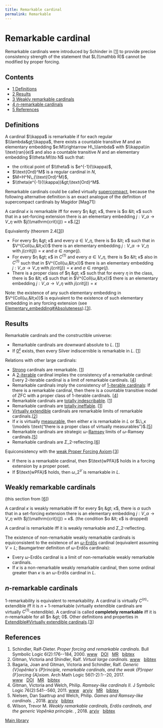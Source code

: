 ```yaml
---
title: Remarkable cardinal
permalink: Remarkable
---
```

# Remarkable cardinal











Remarkable cardinals were introduced by Schinder in
\[[1](#bibkey_Schindler2000:RemarkableCardinal)\] to provide precise
consistency strength of the statement that $L(\\mathbb R)$ cannot be
modified by proper forcing.



## Contents


-   [<span class="tocnumber">1</span> <span
    class="toctext">Definitions</span>](#Definitions)
-   [<span class="tocnumber">2</span> <span
    class="toctext">Results</span>](#Results)
-   [<span class="tocnumber">3</span> <span class="toctext">Weakly
    remarkable cardinals</span>](#Weakly_remarkable_cardinals)
-   [<span class="tocnumber">4</span> <span
    class="toctext">$n$-remarkable
    cardinals</span>](#.24n.24-remarkable_cardinals)
-   [<span class="tocnumber">5</span> <span
    class="toctext">References</span>](#References)


## Definitions

A cardinal $\\kappa$ is remarkable if for each regular
$\\lambda&gt;\\kappa$, there exists a countable transitive $M$ and an
elementary embedding $e:M\\rightarrow H\_\\lambda$ with $\\kappa\\in
\\text{ran}(e)$ and also a countable transitive $N$ and an elementary
embedding $\\theta:M\\to N$ such that:

-   the critical point of $\\theta$ is $e^{-1}(\\kappa)$,
-   $\\text{Ord}^M$ is a regular cardinal in $N$,
-   $M=H^N\_{\\text{Ord}^M}$,
-   $\\theta(e^{-1}(\\kappa))&gt;\\text{Ord}^M$.

Remarkable cardinals could be called virtually
[supercompact](Supercompact "Supercompact"),
because the following alternative definition is an exact analogue of the
definition of supercompact cardinals by Magidor \[Mag71\]:

A cardinal $κ$ is remarkable iff for every $η &gt; κ$, there is $α &lt;
κ$ such that in a set-forcing extension there is an elementary embedding
$j : V\_α → V\_η$ with $j(\\mathrm{crit}(j)) =
κ$.\[[2](#bibkey_GitmanSchindler:VirtualLargeCardinals)\]

Equivalently (theorem
2.4\[[3](#bibkey_BagariaGitmanSchindler2017:VopenkaPrinciple)\])

-   For every $η &gt; κ$ and every $a ∈ V\_η$, there is $α &lt; κ$ such
    that in $V^{Coll(ω,&lt;κ)}$ there is an elementary embedding $j :
    V\_α → V\_η$ with $j(crit(j)) = κ$ and $a ∈ range(j)$.
-   For every $η &gt; κ$ in $C^{(1)}$ and every $a ∈ V\_η$, there is $α
    &lt; κ$ also in $C^{(1)}$ such that in $V^{Coll(ω,&lt;κ)}$ there is
    an elementary embedding $j : V\_α → V\_η$ with $j(crit(j)) = κ$ and
    $a ∈ range(j)$.
-   There is a proper class of $η &gt; κ$ such that for every $η$ in the
    class, there is $α &lt; κ$ such that in $V^{Coll(ω,&lt;κ)}$ there is
    an elementary embedding $j : V\_α → V\_η$ with $j(crit(j)) = κ$

Note: the existence of any such elementary embedding in
$V^{Coll(ω,&lt;κ)}$ is equivalent to the existence of such elementary
embedding in any forcing extension (see
[Elementary\_embedding\#Absoluteness](Elementary_embedding#Absoluteness "Elementary embedding")).\[[3](#bibkey_BagariaGitmanSchindler2017:VopenkaPrinciple)\].

## Results

Remarkable cardinals and the constructible universe:

-   Remarkable cardinals are downward absolute to $L$.
    \[[1](#bibkey_Schindler2000:RemarkableCardinal)\]
-   If
    <a href="Zero_sharp" class="mw-redirect" title="Zero sharp">$0^\sharp$</a>
    exists, then every Silver indiscernible is remarkable in $L$.
    \[[1](#bibkey_Schindler2000:RemarkableCardinal)\]

Relations with other large cardinals:

-   [Strong](Strong "Strong")
    cardinals are remarkable.
    \[[1](#bibkey_Schindler2000:RemarkableCardinal)\]
-   A
    <a href="Iterable" class="mw-redirect" title="Iterable">$2$-iterable</a>
    cardinal implies the consistency of a remarkable cardinal: Every
    $2$-iterable cardinal is a limit of remarkable cardinals.
    \[[4](#bibkey_GitmanWelch2011:RamseyLikeCardinalsII)\]
-   Remarkable cardinals imply the consistency of
    <a href="Iterable" class="mw-redirect" title="Iterable">$1$-iterable cardinals</a>:
    If there is a remarkable cardinal, then there is a countable
    transitive model of ZFC with a proper class of $1$-iterable
    cardinals. \[[4](#bibkey_GitmanWelch2011:RamseyLikeCardinalsII)\]
-   Remarkable cardinals are
    <a href="Totally_indescribable" class="mw-redirect" title="Totally indescribable">totally indescribable</a>.
    \[[1](#bibkey_Schindler2000:RemarkableCardinal)\]
-   Remarkable cardinals are [totally
    ineffable](Ineffable "Ineffable").
    \[[1](#bibkey_Schindler2000:RemarkableCardinal)\]
-   [Virtually
    extendible](Extendible "Extendible")
    cardinals are remarkable limits of remarkable
    cardinals.\[[2](#bibkey_GitmanSchindler:VirtualLargeCardinals)\]
-   If $κ$ is virtually
    [measurable](Measurable "Measurable"),
    then either $κ$ is remarkable in $L$ or $L\_κ \\models \\text{“there
    is a proper class of virtually
    measurables”}$.\[[5](#bibkey_NielsenWelch2018:GamesRamseylike)\]
-   Remarkable cardinals are strategic
    $ω$-[Ramsey](Ramsey "Ramsey")
    limits of $ω$-Ramsey
    cardinals.\[[5](#bibkey_NielsenWelch2018:GamesRamseylike)\]
-   Remarkable cardinals are
    $Σ\_2$-reflecting.\[[6](#bibkey_Wilson2018:WeaklyRemarkableCardinals)\]

Equiconsistency with the [weak Proper Forcing
Axiom](Forcing "Forcing"):\[[3](#bibkey_BagariaGitmanSchindler2017:VopenkaPrinciple)\]

-   If there is a remarkable cardinal, then $\\text{wPFA}$ holds in a
    forcing extension by a proper poset.
-   If $\\text{wPFA}$ holds, then $ω\_2^V$ is remarkable in $L$.

## Weakly remarkable cardinals

(this section from
\[[6](#bibkey_Wilson2018:WeaklyRemarkableCardinals)\])

A cardinal $κ$ is weakly remarkable iff for every $η &gt; κ$, there is
$α$ such that in a set-forcing extension there is an elementary
embedding $j : V\_α → V\_η$ with $j(\\mathrm{crit}(j)) = κ$. (the
condition $α &lt; κ$ is dropped)

A cardinal is remarkable iff it is weakly remarkable and
$Σ\_2$-reflecting.

The existence of non-remarkable weakly remarkable cardinals is
equiconsistent to the existence of an
[$ω$-Erdős](Erdos "Erdos")
cardinal (equivalent assuming $V=L$; Baumgartner definition of $ω$-Erdős
cardinals):

-   Every $ω$-Erdős cardinal is a limit of non-remarkable weakly
    remarkable cardinals.
-   If $κ$ is a non-remarkable weakly remarkable cardinal, then some
    ordinal greater than $κ$ is an $ω$-Erdős cardinal in $L$.

## $n$-remarkable cardinals

$1$-remarkability is equivalent to remarkability. A cardinal is
virtually $C^{(n)}$-extendible iff it is $n + 1$-remarkable (virtually
extendible cardinals are virtually $C^{(1)}$-extendible). A cardinal is
called **completely remarkable** iff it is $n$-remarkable for all $n
&gt; 0$. Other definitions and properties in [Extendible\#Virtually
extendible
cardinals](Extendible#Virtually_extendible_cardinals "Extendible").\[[3](#bibkey_BagariaGitmanSchindler2017:VopenkaPrinciple)\]

## References

1.  <span id="bibkey_Schindler2000:RemarkableCardinal">Schindler,
    Ralf-Dieter. *Proper forcing and remarkable cardinals.* Bull
    Symbolic Logic 6(2):176--184, 2000.
    <a href="http://dx.doi.org/10.2307/421205" class="extiw">www</a>   <a href="http://web.archive.org/web/20191005074941/http://dx.doi.org/10.2307/421205" class="extiw">DOI</a>   <a href="http://web.archive.org/web/20191005074941/http://www.ams.org/mathscinet-getitem?mr=1765054" class="extiw">MR</a>   <a href="javascript:bibpopup(&#39;@article%20%7BSchindler2000:RemarkableCardinal,%20%20%20%20AUTHOR%20=%20%7BSchindler,%20Ralf-Dieter%7D,%3Cbr%3E%20%20%20%20%20TITLE%20=%20%7BProper%20forcing%20and%20remarkable%20cardinals%7D,%3Cbr%3E%20%20%20JOURNAL%20=%20%7BBull.%20Symbolic%20Logic%7D,%3Cbr%3E%20%20FJOURNAL%20=%20%7BThe%20Bulletin%20of%20Symbolic%20Logic%7D,%3Cbr%3E%20%20%20%20VOLUME%20=%20%7B6%7D,%3Cbr%3E%20%20%20%20%20%20YEAR%20=%20%7B2000%7D,%3Cbr%3E%20%20%20%20NUMBER%20=%20%7B2%7D,%3Cbr%3E%20%20%20%20%20PAGES%20=%20%7B176--184%7D,%3Cbr%3E%20%20%20%20%20%20ISSN%20=%20%7B1079-8986%7D,%3Cbr%3E%20%20%20MRCLASS%20=%20%7B03E40%20(03E45%2003E55)%7D,%3Cbr%3E%20%20MRNUMBER%20=%20%7B1765054%20(2001h:03096)%7D,%3Cbr%3EMRREVIEWER%20=%20%7BA.%20Kanamori%7D,%3Cbr%3E%20%20%20%20%20%20%20DOI%20=%20%7B10.2307/421205%7D,%3Cbr%3E%20%20%20%20%20%20%20URL%20=%20%7Bhttp://dx.doi.org/10.2307/421205%7D,%3Cbr%3E%7D&#39;)" class="bibtex">bibtex</a></span>
2.  <span id="bibkey_GitmanSchindler:VirtualLargeCardinals">Gitman,
    Victoria and Shindler, Ralf. *Virtual large cardinals.*
    <a href="https://ivv5hpp.uni-muenster.de/u/rds/virtualLargeCardinalsEdited5.pdf" class="extiw">www</a>   <a href="javascript:bibpopup(&#39;@ARTICLE%7BGitmanSchindler:VirtualLargeCardinals,AUTHOR=%20%7BGitman,%20Victoria%20and%20Shindler,%20Ralf%7D,%3Cbr%3ETITLE=%20%7BVirtual%20large%20cardinals%7D,%3Cbr%3EURL=%20%7Bhttps://ivv5hpp.uni-muenster.de/u/rds/virtualLargeCardinalsEdited5.pdf%7D%7D&#39;)" class="bibtex">bibtex</a></span>
3.  <span
    id="bibkey_BagariaGitmanSchindler2017:VopenkaPrinciple">Bagaria,
    Joan and Gitman, Victoria and Schindler, Ralf. *Generic {V}opěnka's
    {P}rinciple, remarkable cardinals, and the weak {P}roper {F}orcing
    {A}xiom.* Arch Math Logic 56(1-2):1--20, 2017.
    <a href="https://victoriagitman.github.io/publications/2016/02/10/generic-vopenkas-principle-remarkable-cardinals-and-the-weak-proper-forcing-axiom.html" class="extiw">www</a>   <a href="http://web.archive.org/web/20191005074941/http://dx.doi.org/10.1007/s00153-016-0511-x" class="extiw">DOI</a>   <a href="http://web.archive.org/web/20191005074941/http://www.ams.org/mathscinet-getitem?mr=3598793" class="extiw">MR</a>   <a href="javascript:bibpopup(&#39;@ARTICLE%7BBagariaGitmanSchindler2017:VopenkaPrinciple,%20AUTHOR%20=%20%7BBagaria,%20Joan%20and%20Gitman,%20Victoria%20and%20Schindler,%20Ralf%7D,%3Cbr%3E%20TITLE%20=%20%7BGeneric%20%7BV%7Dopěnka\&#39;s%20%7BP%7Drinciple,%20remarkable%20cardinals,%20and%20the%20weak%20%7BP%7Droper%20%7BF%7Dorcing%20%7BA%7Dxiom%7D,%3Cbr%3E%20JOURNAL%20=%20%7BArch.%20Math.%20Logic%7D,%3Cbr%3E%20FJOURNAL%20=%20%7BArchive%20for%20Mathematical%20Logic%7D,%3Cbr%3E%20VOLUME%20=%20%7B56%7D,%3Cbr%3E%20YEAR%20=%20%7B2017%7D,%3Cbr%3E%20NUMBER%20=%20%7B1-2%7D,%3Cbr%3E%20PAGES%20=%20%7B1--20%7D,%3Cbr%3E%20ISSN%20=%20%7B0933-5846%7D,%3Cbr%3E%20MRCLASS%20=%20%7B03E35%20(03E55%2003E57)%7D,%3Cbr%3E%20MRNUMBER%20=%20%7B3598793%7D,%3Cbr%3E%20DOI%20=%20%7B10.1007/s00153-016-0511-x%7D,%3Cbr%3E%20URL%20=%20%7Bhttps://victoriagitman.github.io/publications/2016/02/10/generic-vopenkas-principle-remarkable-cardinals-and-the-weak-proper-forcing-axiom.html%7D%7D&#39;)" class="bibtex">bibtex</a></span>
4.  <span id="bibkey_GitmanWelch2011:RamseyLikeCardinalsII">Gitman,
    Victoria and Welch, Philip. *Ramsey-like cardinals II.* J Symbolic
    Logic 76(2):541--560, 2011.
    <a href="http://boolesrings.org/victoriagitman/files/2011/08/ramseylikecardinalsii.pdf" class="extiw">www</a>   <a href="http://web.archive.org/web/20191005074941/http://arxiv.org/abs/1104.4448" class="extiw">arχiv</a>   <a href="http://web.archive.org/web/20191005074941/http://www.ams.org/mathscinet-getitem?mr=2830435" class="extiw">MR</a>   <a href="javascript:bibpopup(&#39;@article%20%7BGitmanWelch2011:RamseyLikeCardinalsII,%20%20%20%20AUTHOR%20=%20%7BGitman,%20Victoria%20and%20Welch,%20Philip%7D,%3Cbr%3E%20%20%20%20%20TITLE%20=%20%7BRamsey-like%20cardinals%20II%7D,%3Cbr%3E%20%20%20JOURNAL%20=%20%7BJ.%20Symbolic%20Logic%7D,%3Cbr%3E%20%20FJOURNAL%20=%20%7BJournal%20of%20Symbolic%20Logic%7D,%3Cbr%3E%20%20%20%20VOLUME%20=%20%7B76%7D,%3Cbr%3E%20%20%20%20%20%20YEAR%20=%20%7B2011%7D,%3Cbr%3E%20%20%20%20NUMBER%20=%20%7B2%7D,%3Cbr%3E%20%20%20%20%20PAGES%20=%20%7B541--560%7D,%3Cbr%3E%20%20%20%20%20%20ISSN%20=%20%7B0022-4812%7D,%3Cbr%3E%20%20%20%20%20CODEN%20=%20%7BJSYLA6%7D,%3Cbr%3E%20%20%20MRCLASS%20=%20%7B03E55%7D,%3Cbr%3E%20%20MRNUMBER%20=%20%7B2830435%7D,%3Cbr%3EEPRINT%20=%7B1104.4448%7D,%3Cbr%3E%20%20%20%20%20%20%20URL%20=%20%7Bhttp://boolesrings.org/victoriagitman/files/2011/08/ramseylikecardinalsii.pdf%7D,%3Cbr%3E%7D&#39;)" class="bibtex">bibtex</a></span>
5.  <span id="bibkey_NielsenWelch2018:GamesRamseylike">Nielsen, Dan
    Saattrup and Welch, Philip. *Games and Ramsey-like cardinals.*
    , 2018.
    <a href="http://arxiv.org/abs/1804.10383" class="extiw">arχiv</a>   <a href="javascript:bibpopup(&#39;@article%7BNielsenWelch2018:GamesRamseylike,%20%20%20%20author%20=%20%7BNielsen,%20Dan%20Saattrup%20and%20Welch,%20Philip%7D,%3Cbr%3E%20%20%20%20%20%20%20%20%20title%20=%20%7BGames%20and%20Ramsey-like%20cardinals%7D,%3Cbr%3E%20%20%20%20%20%20%20%20year%20=%20%7B2018%7D,%3Cbr%3E%20%20%20%20%20eprint%20=%20%7B1804.10383%7D,%3Cbr%3E%7D&#39;)" class="bibtex">bibtex</a></span>
6.  <span id="bibkey_Wilson2018:WeaklyRemarkableCardinals">Wilson,
    Trevor M. *Weakly remarkable cardinals, Erdős cardinals, and the
    generic Vopěnka principle.* , 2018.
    <a href="http://arxiv.org/abs/1807.02207v1" class="extiw">arχiv</a>   <a href="javascript:bibpopup(&#39;@article%7BWilson2018:WeaklyRemarkableCardinals,%20%20%20%20AUTHOR%20=%20%7BWilson,%20Trevor%20M.%7D,%3Cbr%3E%20%20%20%20%20TITLE%20=%20%7BWeakly%20remarkable%20cardinals,%20Erdős%20cardinals,%20and%20the%20generic%20Vopěnka%20principle%7D,%3Cbr%3E%20%20%20%20%20%20YEAR%20=%20%7B2018%7D,%3Cbr%3E%20%20%20%20EPRINT%20=%20%7B1807.02207v1%7D%7D&#39;)" class="bibtex">bibtex</a></span>

[Main
library](Library "Library")


